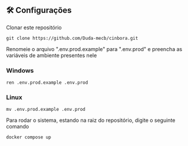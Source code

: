 ## 🛠️ Configurações

Clonar este repositório
```
git clone https://github.com/Duda-mecb/cinbora.git
```

Renomeie o arquivo ".env.prod.example" para ".env.prod" e preencha as variáveis de ambiente presentes nele

### Windows
```
ren .env.prod.example .env.prod 
```
### Linux
```
mv .env.prod.example .env.prod
```

Para rodar o sistema, estando na raiz do repositório, digite o seguinte comando

```
docker compose up
```
